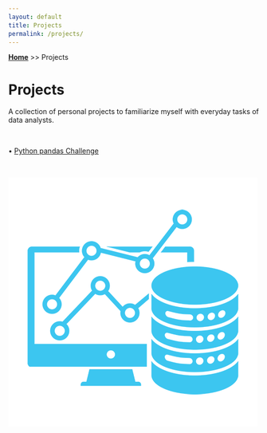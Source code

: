 ```yaml
---
layout: default
title: Projects
permalink: /projects/
---
```

**[Home](https://xyjiang970.github.io/portfolio_site/)** >> Projects
# Projects
A collection of personal projects to familiarize myself with everyday tasks of data analysts.

<br>

• [Python pandas Challenge](https://xyjiang970.github.io/portfolio_site/projects/pandas_project_challenge/pandas.html)

<br>

![projects_img](../projects/projects_img.png)
